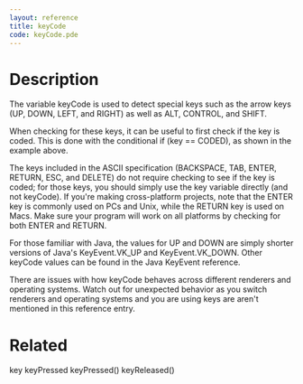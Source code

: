 ```yaml
---
layout: reference
title: keyCode
code: keyCode.pde
---
```


# Description

The variable keyCode is used to detect special keys such as the arrow keys (UP, DOWN, LEFT, and RIGHT) as well as ALT, CONTROL, and SHIFT.

When checking for these keys, it can be useful to first check if the key is coded. This is done with the conditional if (key == CODED), as shown in the example above.

The keys included in the ASCII specification (BACKSPACE, TAB, ENTER, RETURN, ESC, and DELETE) do not require checking to see if the key is coded; for those keys, you should simply use the key variable directly (and not keyCode).  If you're making cross-platform projects, note that the ENTER key is commonly used on PCs and Unix, while the RETURN key is used on Macs. Make sure your program will work on all platforms by checking for both ENTER and RETURN.

For those familiar with Java, the values for UP and DOWN are simply shorter versions of Java's KeyEvent.VK_UP and KeyEvent.VK_DOWN. Other keyCode values can be found in the Java KeyEvent reference.

There are issues with how keyCode behaves across different renderers and operating systems. Watch out for unexpected behavior as you switch renderers and operating systems and you are using keys are aren't mentioned in this reference entry.

# Related

key
keyPressed
keyPressed()
keyReleased()
